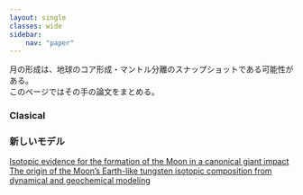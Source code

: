 ```yaml
---
layout: single
classes: wide
sidebar: 
    nav: "paper"
---
```


月の形成は、地球のコア形成・マントル分離のスナップショットである可能性がある。     
このページではその手の論文をまとめる。   

### Clasical

### 新しいモデル   
[Isotopic evidence for the formation of the Moon in a canonical giant impact](/Nielsen_2021/)
[The origin of the Moon’s Earth-like tungsten isotopic composition from dynamical and geochemical modeling](/Fischer_2021/)